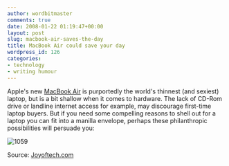 ```yaml
---
author: wordbitmaster
comments: true
date: 2008-01-22 01:19:47+00:00
layout: post
slug: macbook-air-saves-the-day
title: MacBook Air could save your day
wordpress_id: 126
categories:
- technology
- writing humour
---
```


Apple's new [MacBook Air](http://www.apple.com/macbookair/) is purportedly the world's thinnest (and sexiest) laptop, but is a bit shallow when it comes to hardware. The lack of CD-Rom drive or landline internet access for example, may discourage first-time laptop buyers. But if you need some compelling reasons to shell out for a laptop you can fit into a manilla envelope, perhaps these philanthropic possibilities will persuade you:

![1059](http://wordbit.freehostia.com/wp-content/uploads/2008/01/10593.gif)

Source: [Joyoftech.com](http://joyoftech.com/joyoftech/joyarchives/1059.html)
